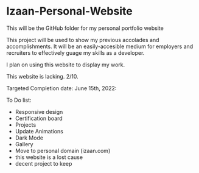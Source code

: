 # Izaan-Personal-Website
This will be the GitHub folder for my personal portfolio website

This project will be used to show my previous accolades and accomplishments. It will be an easily-accesible medium for employers and recruiters to effectively guage my skills as a developer.

I plan on using this website to display my work.

This website is lacking. 2/10.

Targeted Completion date: June 15th, 2022:

To Do list:

- Responsive design
- Certification board
- Projects
- Update Animations
- Dark Mode
- Gallery
- Move to personal domain (izaan.com)
- this website is a lost cause
- decent project to keep
